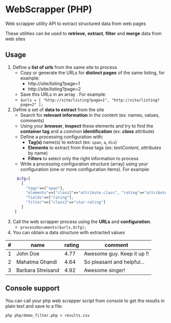 # WebScrapper (PHP)
Web scrapper utility API  to extract structured data from web pages

These utilities can be used to **retrieve**, **extract**, **filter** and **merge** data from web sites


## Usage


1. Define a **list of urls** from the same site to process
    * Copy or generate the URLs for **distinct pages** of the same listing, for example: 
       * http://site/listing?page=1 
       * http://site/listing?page=2
    * Save this URLs in an array . For example: 
    * `$urls = [ "http://site/listing?page=1", "http://site/listing?page=2" ];`
2. Define a set of **data to extract** from the site
    * Search for **relevant information** in the content (ex: names, values, comments)
     * Using your **browser**, **inspect** these elements and try to find  the **container tag** and a common **identification** (ex: ***class*** attribute)
     * Define a processing configuration with:
         * **Tag(s)** name(s) to extract (ex: `span`, `a`, `div`)
         * **Elements** to extract from these tags (ex: *textContent*, *attributes* by name)
         * **Filters** to select only the right information to process
      * Write a processing configuration  structure (array) using your configuration (one or more configuration items). For example:

```php
     $cfg=[ 	
       [	
         "tags"=>["span"],
         "elements"=>["class2"=>"attribute.class", "rating"=>"attribute.title"],
         "fields"=>["rating"],
         "filter"=>["class2"=>"star-rating"] 
       ] 
    ]
```

3. Call the web scrapper process using the **URLs** and **configuration**.
    * `processDocuments($urls,$cfg);`
 4. You can obtain a data structure with extracted values 

|#|name|rating|comment|
|--|--|--|--|
|1|John Doe|4.77|Awesome guy. Keep it up !!|
|2|Mahatma Ghandi|4.64|So pleasant and helpful...|
|3|Barbara Streisand|4.92|Awesome singer!|


## Console support

You can call your php web scrapper script from console to get the results in plain text and save to a file:

```
php php/demo_filter.php > results.csv
```
